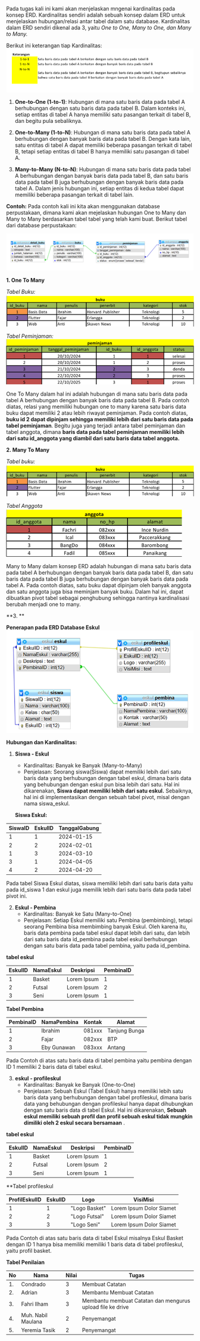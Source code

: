 Pada tugas kali ini kami akan menjelaskan mngenai kardinalitas pada konsep ERD. Kardinalitas sendiri adalah sebuah konsep dalam ERD untuk menjelaskan hubungan/relasi antar tabel dalam satu database. Kardinalitas dalam ERD sendiri dikenal ada 3, yaitu *One to One, Many to One, dan Many to Many.*

Berikut ini keterangan tiap Kardinalitas:
![](Assets/keterangan.jpg)

1. **One-to-One (1-to-1)**: Hubungan di mana satu baris data pada tabel A berhubungan dengan satu baris data pada tabel B. Dalam konteks ini, setiap entitas di tabel A hanya memiliki satu pasangan terkait di tabel B, dan begitu pula sebaliknya.
    
2. **One-to-Many (1-to-N)**: Hubungan di mana satu baris data pada tabel A berhubungan dengan banyak baris data pada tabel B. Dengan kata lain, satu entitas di tabel A dapat memiliki beberapa pasangan terkait di tabel B, tetapi setiap entitas di tabel B hanya memiliki satu pasangan di tabel A.
    
3. **Many-to-Many (N-to-N)**: Hubungan di mana satu baris data pada tabel A berhubungan dengan banyak baris data pada tabel B, dan satu baris data pada tabel B juga berhubungan dengan banyak baris data pada tabel A. Dalam jenis hubungan ini, setiap entitas di kedua tabel dapat memiliki beberapa pasangan terkait di tabel lain.

**Contoh:**
Pada contoh kali ini kita akan menggunakan database perpustakaan, dimana kami akan mejelaskan hubungan One to Many dan Many to Many berdasarkan tabel tabel yang telah kami buat. Berikut tabel dari database perpustakaan:

![](Assets/7erd-1.jpg)

**1. One To Many**

*Tabel Buku:*
![](Assets/buku.jpg)

*Tabel Peminjaman:*
![](Assets/peminjaman.jpg)

One To Many dalam hal ini adalah hubungan di mana satu baris data pada tabel A berhubungan dengan banyak baris data pada tabel B. Pada contoh diatas, relasi yang memiliki hubungan one to many karena satu baris data buku dapat memiliki 2 atau lebih riwayat peminjaman. Pada contoh diatas, **buku id 2 dapat dipinjam sehingga memiliki lebih dari satu baris data pada tabel peminjaman**. Begitu juga yang terjadi antara tabel peminjaman dan tabel anggota, dimana **baris data pada tabel peminjaman memiliki lebih dari satu id_anggota yang diambil dari satu baris data tabel anggota.**

**2. Many To Many**

*Tabel buku:*
![](Assets/buku.jpg)

*Tabel Anggota*
![](Assets/anggota.jpg)

Many to Many dalam konsep ERD adalah hubungan di mana satu baris data pada tabel A berhubungan dengan banyak baris data pada tabel B, dan satu baris data pada tabel B juga berhubungan dengan banyak baris data pada tabel A. Pada contoh diatas, satu buku dapat dipinjam oleh banyak anggota dan  satu anggota juga bisa meminjam banyak buku. Dalam hal ini, dapat dibuatkan pivot tabel sebagai penghubung sehingga nantinya kardinalisasi berubah menjadi one to many.

**3. **

**Penerapan pada ERD Database Eskul**
![](Assets/tabelerd.jpg)

**Hubungan dan Kardinalitas:**
1. **Siswa - Eskul**
   - Kardinalitas: Banyak ke Banyak (Many-to-Many)
   - Penjelasan: Seorang siswa(Siswa) dapat memiliki lebih dari satu baris data yang berhubungan dengan tabel eskul, dimana baris data yang behubungan dengan eskul pun bisa lebih dari satu. Hal ini dikarenakan, **Siswa dapat memiliki lebih dari satu eskul.** Sebaiknya, hal ini di implementasikan dengan sebuah tabel pivot, misal dengan nama siswa_eskul.
   
   **Siswa Eskul:**

| SiswaID | EskulID | TanggalGabung |
| ------- | ------- | ------------- |
| 1       | 1       | 2024-01-15    |
| 2       | 2       | 2024-02-01    |
| 1       | 3       | 2024-03-10    |
| 3       | 1       | 2024-04-05    |
| 4       | 2       | 2024-04-20    |
Pada tabel Siswa Eskul diatas, siswa memiliki lebih dari satu baris data yaitu pada id_siswa 1 dan eskul juga memilik lebih dari satu baris data pada tabel pivot ini.

2. **Eskul - Pembina**
   - Kardinalitas: Banyak ke Satu (Many-to-One)
   - Penjelasan: Setiap Eskul memiliki satu Pembina (pembimbing), tetapi seorang Pembina bisa membimbing banyak Eskul. Oleh karena itu, baris data pembina pada tabel eskul dapat lebih dari satu, dan lebih dari satu baris data id_pembina pada tabel eskul berhubungan dengan satu baris data pada tabel pembina, yaitu pada id_pembina.

**tabel eskul**

| EskulID | NamaEskul | Deskripsi   | PembinaID |
| ------- | --------- | ----------- | --------- |
| 1       | Basket    | Lorem Ipsum | 1         |
| 2       | Futsal    | Lorem Ipsum | 2         |
| 3       | Seni      | Lorem Ipsum | 1         |

**Tabel Pembina**

| PembinaID | NamaPembina | Kontak | Alamat        |
| --------- | ----------- | ------ | ------------- |
| 1         | Ibrahim     | 081xxx | Tanjung Bunga |
| 2         | Fajar       | 082xxx | BTP           |
| 3         | Eby Gunawan | 083xxx | Antang        |
Pada Contoh di atas satu baris data di tabel pembina yaitu pembina dengan ID 1 memiliki 2 baris data di tabel eskul.

3. **eskul - profileskul**
   - Kardinalitas: Banyak ke Banyak (One-to-One) 
   - Penjelasan: Sebuah Eskul (Tabel Eskul) hanya memiliki lebih satu baris data yang berhubungan dengan tabel profileskul, dimana baris data yang behubungan dengan profileskul hanya dapat dihubungkan dengan satu baris data di tabel Eskul. Hal ini dikarenakan, **Sebuah eskul memiliki sebuah profil dan profil sebuah eskul tidak mungkin dimiliki oleh 2 eskul secara bersamaan** .

**tabel eskul**

| EskulID | NamaEskul | Deskripsi   | PembinaID |
| ------- | --------- | ----------- | --------- |
| 1       | Basket    | Lorem Ipsum | 1         |
| 2       | Futsal    | Lorem Ipsum | 2         |
| 3       | Seni      | Lorem Ipsum | 1         |

**Tabel profileskul

| ProfilEskulID | EskulID | Logo          | VisiMisi                 |
| ------------- | ------- | ------------- | ------------------------ |
| 1             | 1       | "Logo Basket" | Lorem Ipsum Dolor Siamet |
| 2             | 2       | "Logo Futsal" | Lorem Ipsum Dolor Siamet |
| 3             | 3       | "Logo Seni"   | Lorem Ipsum Dolor Siamet |
Pada Contoh di atas satu baris data di tabel Eskul misalnya Eskul Basket dengan ID 1 hanya bisa memiliki memiliki 1 baris data di tabel profileskul, yaitu profil basket.


**Tabel Penilaian**

| No  | Nama               | Nilai | Tugas                                                      |
| --- | ------------------ | ----- | ---------------------------------------------------------- |
| 1.  | Condrado           | 3     | Membuat Catatan                                            |
| 2.  | Adrian             | 3     | Membantu Membuat Catatan                                   |
| 3.  | Fahri Ilham        | 3     | Membantu membuat Catatan dan mengurus upload file ke drive |
| 4.  | Muh. Nabil Maulana | 2     | Penyemangat                                                |
| 5.  | Yeremia Tasik      | 2     | Penyemangat                                                |
